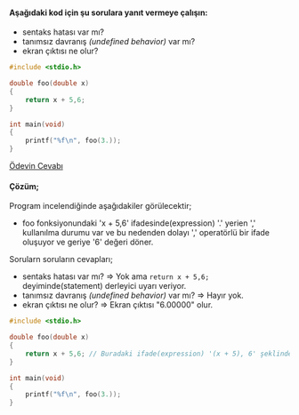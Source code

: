 #### Aşağıdaki kod için şu sorulara yanıt vermeye çalışın:

- sentaks hatası var mı?
- tanımsız davranış *(undefined behavior)* var mı?
- ekran çıktısı ne olur?

```C
#include <stdio.h>

double foo(double x)
{
	return x + 5,6;
}

int main(void)
{
	printf("%f\n", foo(3.));
}
```

[Ödevin Cevabı](https://youtu.be/RUAfuBdLWj0)


#### Çözüm;

Program incelendiğinde aşağıdakiler görülecektir;
- foo fonksiyonundaki 'x + 5,6' ifadesinde(expression) '.' yerien ',' kullanılma durumu var ve bu nedenden dolayı ',' operatörlü bir ifade oluşuyor ve geriye '6' değeri döner. 

Sorularn soruların cevapları;
- sentaks hatası var mı? => Yok ama `return x + 5,6;` deyiminde(statement) derleyici uyarı veriyor. 
- tanımsız davranış *(undefined behavior)* var mı? => Hayır yok.
- ekran çıktısı ne olur? => Ekran çıktısı "6.00000" olur.


```C
#include <stdio.h>

double foo(double x)
{
	return x + 5,6; // Buradaki ifade(expression) '(x + 5), 6' şeklinde yorumlanacaktır ve geriye '6' değeri dönecektir.
}

int main(void)
{
	printf("%f\n", foo(3.));
}
```


